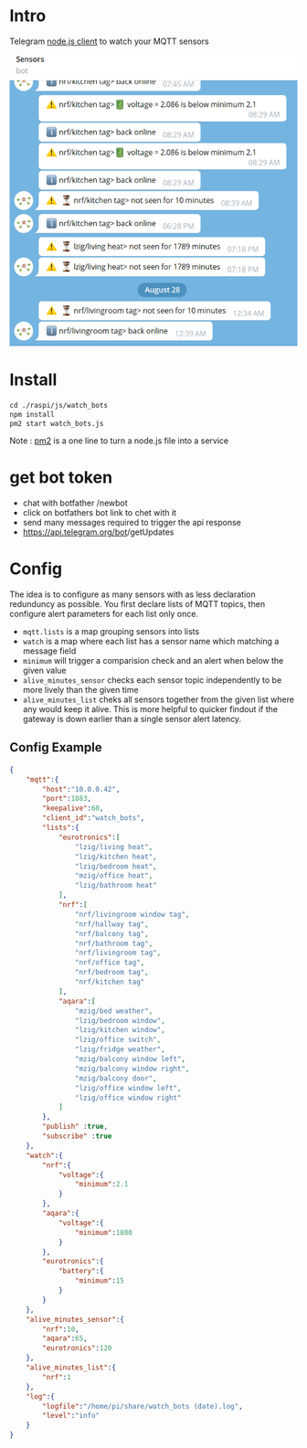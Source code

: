 # Intro
Telegram [node.js client](https://github.com/telegraf/telegraf) to watch your MQTT sensors

<img src="./watch_bots.png">


# Install

    cd ./raspi/js/watch_bots
    npm install
    pm2 start watch_bots.js

Note : [pm2](https://pm2.keymetrics.io/docs/usage/quick-start/) is a one line to turn a node.js file into a service

# get bot token
* chat with botfather /newbot
* click on botfathers bot link to chet with it
* send many messages required to trigger the api response
* https://api.telegram.org/bot<YourBOTToken>/getUpdates

# Config
The idea is to configure as many sensors with as less declaration redunduncy as possible. You first declare lists of MQTT topics, then configure alert parameters for each list only once.

* `mqtt.lists` is a map grouping sensors into lists
* `watch` is a map where each list has a sensor name which matching a message field
* `minimum` will trigger a comparision check and an alert when below the given value
* `alive_minutes_sensor` checks each sensor topic independently to be more lively than the given time
* `alive_minutes_list` cheks all sensors together from the given list where any would keep it alive. This is more helpful to quicker findout if the gateway is down earlier than a single sensor alert latency.

## Config Example
```json
{  
    "mqtt":{
        "host":"10.0.0.42",
        "port":1883,
        "keepalive":60,
        "client_id":"watch_bots",
        "lists":{
            "eurotronics":[
                "lzig/living heat",
                "lzig/kitchen heat",
                "lzig/bedroom heat",
                "mzig/office heat",
                "lzig/bathroom heat"
            ],
            "nrf":[
                "nrf/livingroom window tag",
                "nrf/hallway tag",
                "nrf/balcony tag",
                "nrf/bathroom tag",
                "nrf/livingroom tag",
                "nrf/office tag",
                "nrf/bedroom tag",
                "nrf/kitchen tag"
            ],
            "aqara":[
                "mzig/bed weather",
                "lzig/bedroom window",
                "lzig/kitchen window",
                "lzig/office switch",
                "lzig/fridge weather",
                "mzig/balcony window left",
                "mzig/balcony window right",
                "mzig/balcony door",
                "lzig/office window left",
                "lzig/office window right"
            ]
        },
        "publish" :true,
        "subscribe" :true
    },
    "watch":{
        "nrf":{
            "voltage":{
                "minimum":2.1
            }
        },
        "aqara":{
            "voltage":{
                "minimum":1800
            }
        },
        "eurotronics":{
            "battery":{
                "minimum":15
            }
        }
    },
    "alive_minutes_sensor":{
        "nrf":10,
        "aqara":65,
        "eurotronics":120
    },
    "alive_minutes_list":{
        "nrf":1
    },
    "log":{
        "logfile":"/home/pi/share/watch_bots (date).log",
        "level":"info"
    }
}
```